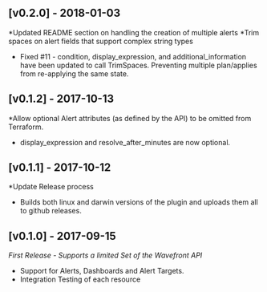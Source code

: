 ## [v0.2.0] - 2018-01-03
*Updated README section on handling the creation of multiple alerts
*Trim spaces on alert fields that support complex string types

- Fixed #11 - condition, display_expression, and additional_information have been updated to call TrimSpaces. Preventing multiple plan/applies from re-applying the same state.

## [v0.1.2] - 2017-10-13

*Allow optional Alert attributes (as defined by the API) to be omitted from Terraform.

- display_expression and resolve_after_minutes are now optional.

## [v0.1.1] - 2017-10-12

*Update Release process

- Builds both linux and darwin versions of the plugin and uploads them all to github releases.

## [v0.1.0] - 2017-09-15

*First Release - Supports a limited Set of the Wavefront API*

- Support for Alerts, Dashboards and Alert Targets.
- Integration Testing of each resource
